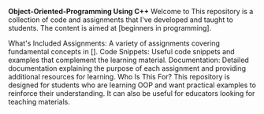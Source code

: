 **Object-Oriented-Programming Using C++**
Welcome to This repository is a collection of code and assignments that I've developed and taught to students. The content is aimed at [beginners in programming].

What's Included
Assignments: A variety of assignments covering fundamental concepts in [].
Code Snippets: Useful code snippets and examples that complement the learning material.
Documentation: Detailed documentation explaining the purpose of each assignment and providing additional resources for learning.
Who Is This For?
This repository is designed for students who are learning OOP and want practical examples to reinforce their understanding. It can also be useful for educators looking for teaching materials.
